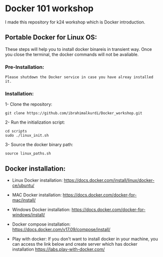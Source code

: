 # Docker 101 workshop
I made this repository for k24 workshop which is Docker introduction.

## Portable Docker for Linux OS:
These steps will help you to install docker binareis in transient way. 
Once you close the terminal, the docker commands will not be avaliable.

### Pre-Installation:
```
Please shutdown the Docker service in case you have alreay installed it. 
```

### Installation:
1- Clone the repository:
```
git clone https://github.com/ibrahimalkurdi/Docker_workshop.git
```

2- Run the initialization script:
```
cd scripts
sudo ./linux_init.sh
```

3- Source the docker binary path:
```
source linux_paths.sh
```
## Docker installation:
* Linux Docker installation:
https://docs.docker.com/install/linux/docker-ce/ubuntu/

* MAC Docker installation:
https://docs.docker.com/docker-for-mac/install/

* Windows Docker installation:
https://docs.docker.com/docker-for-windows/install/

* Docker compose installation:
https://docs.docker.com/v17.09/compose/install/

* Play with docker:
If you don't want to install docker in your machine, 
you can access the link below and create server which has docker installation 
https://labs.play-with-docker.com/
